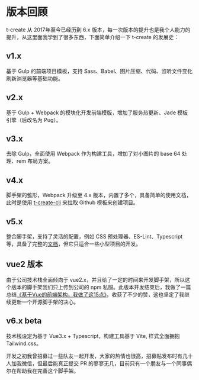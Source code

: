# 版本回顾

t-create 从 2017年至今已经历到 6.x 版本，每一次版本的提升也是我个人能力的提升，从这里面我学到了很多东西，下面简单介绍一下 t-create 的发展史：

## v1.x

基于 Gulp 的前端项目模板，支持 Sass、Babel、图片压缩、代码、监听文件变化刷新浏览器等基础功能。

## v2.x

基于 Gulp + Webpack 的模块化开发前端模版，增加了服务热更新、Jade 模板引擎（后改名为 Pug）。

## v3.x

去除 Gulp，全面使用 Webpack 作为构建工具，增加了对小图片的 base 64 处理、rem 布局方案。

## v4.x

脚手架的雏形，Webpack 升级至 4.x 版本，内置了多个，具备简单的使用文档，此时是使用 [t-create-cli](https://github.com/taozi0809/t-create-cli) 来拉取 Github 模板来创建项目。

## v5.x

整合脚手架，支持了灵活的配置，例如 CSS 预处理器、ES-Lint、Typescript 等，具备了完整的[文档](https://taozi0809.github.io/)，但它只适合一些小型项目的开发。

## vue2 版本

由于公司技术栈全面倾向于 vue2.x，并且给了一定的时间来开发脚手架，所以这个版本的脚手架我们只上传到公司的 npm 私服。此版本开发结束后，我做了一篇总结[《基于Vue的前端架构，我做了这15点》](https://juejin.cn/post/6901466994478940168)，收获了不少的赞，这也坚定了我继续更新一个开源脚手架的决心。

## v6.x beta

技术栈设定为基于 Vue3.x + Typescript，构建工具基于 Vite, 样式全面拥抱 Tailwind.css。

开发之初我曾招募过一些队友一起开发，大家的热情也很高，招募贴发布时有几十人加我微信，但最后能真正提交 PR 的寥寥无几，目前只有一个朋友与一个同事偶尔在帮助我在完善这个脚手架。